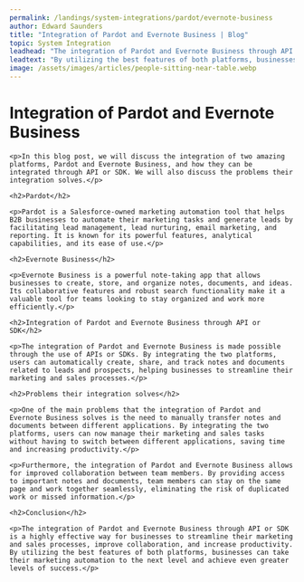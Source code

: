 ```yaml
---
permalink: /landings/system-integrations/pardot/evernote-business
author: Edward Saunders
title: "Integration of Pardot and Evernote Business | Blog"
topic: System Integration
leadhead: "The integration of Pardot and Evernote Business through API or SDK is a highly effective way for businesses to streamline their marketing and sales processes, improve collaboration, and increase productivity"
leadtext: "By utilizing the best features of both platforms, businesses can take their marketing automation to the next level and achieve even greater levels of success."
image: /assets/images/articles/people-sitting-near-table.webp
---
```

<div class="arttext">	<h1>Integration of Pardot and Evernote Business</h1>

	<p>In this blog post, we will discuss the integration of two amazing platforms, Pardot and Evernote Business, and how they can be integrated through API or SDK. We will also discuss the problems their integration solves.</p>

	<h2>Pardot</h2>

	<p>Pardot is a Salesforce-owned marketing automation tool that helps B2B businesses to automate their marketing tasks and generate leads by facilitating lead management, lead nurturing, email marketing, and reporting. It is known for its powerful features, analytical capabilities, and its ease of use.</p>

	<h2>Evernote Business</h2>

	<p>Evernote Business is a powerful note-taking app that allows businesses to create, store, and organize notes, documents, and ideas. Its collaborative features and robust search functionality make it a valuable tool for teams looking to stay organized and work more efficiently.</p>

	<h2>Integration of Pardot and Evernote Business through API or SDK</h2>

	<p>The integration of Pardot and Evernote Business is made possible through the use of APIs or SDKs. By integrating the two platforms, users can automatically create, share, and track notes and documents related to leads and prospects, helping businesses to streamline their marketing and sales processes.</p>

	<h2>Problems their integration solves</h2>

	<p>One of the main problems that the integration of Pardot and Evernote Business solves is the need to manually transfer notes and documents between different applications. By integrating the two platforms, users can now manage their marketing and sales tasks without having to switch between different applications, saving time and increasing productivity.</p>

	<p>Furthermore, the integration of Pardot and Evernote Business allows for improved collaboration between team members. By providing access to important notes and documents, team members can stay on the same page and work together seamlessly, eliminating the risk of duplicated work or missed information.</p>

	<h2>Conclusion</h2>

	<p>The integration of Pardot and Evernote Business through API or SDK is a highly effective way for businesses to streamline their marketing and sales processes, improve collaboration, and increase productivity. By utilizing the best features of both platforms, businesses can take their marketing automation to the next level and achieve even greater levels of success.</p>
</div>